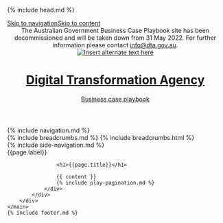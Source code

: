 {% include head.md %}

<body class="au-grid">
    <nav class="au-skip-link " aria-label="skip links navigation"><a class="au-skip-link__link " href="#main-nav">Skip to navigation</a><a class="au-skip-link__link " href="#content">Skip to content</a></nav>
    <div class="header-wrapper">
        <header class="au-grid au-header au-header--dark">
            <div class="container-fluid">
                <div class="row">
                    <div class="col-md-12 decommission-msg-container">
                        <div class="au-body au-page-alerts au-page-alerts--warning">
                            The Australian Government Business Case Playbook site has been decommissioned and will be taken down from 31 May 2022. For further information please contact <a href="mailto:info@dta.gov.au">info@dta.gov.au</a>.
                        </div>
                    </div>
                    <div class="col-md-12">
                        <a class="au-header__brand" href="{{ site.baseurl }}/index.html">
                            <img class="au-header__brand-image imgheader" alt="Insert alternate text here" src="{{ site.baseurl }}/assets/img/header-logo-agov.png">
                            <div class="au-header__text">
                                <h1 class="au-header__heading calib-font"><b>Digital Transformation Agency</b></h1>
                                <div class="au-header__subline calib-font">Business case playbook</div>
                            </div>
                        </a>
                    </div>
                </div>
            </div>
        </header>
        {% include navigation.md %}
    </div>
    <main class="page-wrapper au-body">
        <div class="container-fluid">
            <div class="row">
                <div class="col-xs-12">
                    {% include breadcrumbs.md %}
					{% include breadcrumbs.html %}
                </div>
            </div>
            <div class="row">
                {% include side-navigation.md %}
                <div id="content" class="play has-side-nav col-xs-12 col-md-8 col-md-offset-1">
                    <div class="label-heading">
                      <div class="label {{page.label}}">{{page.label}}</div>
                  </div>
                    <span class="fa-stack fa-2x icon-play ">
                        <i class="fas fa-circle fa-stack-2x {{page.label}}"></i>
                        <i class="fas fa-{{ page.icon }} fa-stack-1x fa-inverse"></i>
                    </span>

                    <h1>{{page.title}}</h1>

                    {{ content }}
                    {% include play-pagination.md %}
                </div>
            </div>
        </div>
    </main>
    {% include footer.md %}
